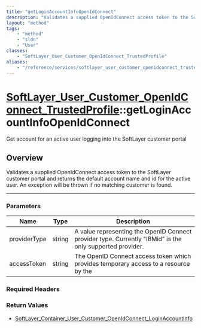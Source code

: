 ```yaml
---
title: "getLoginAccountInfoOpenIdConnect"
description: "Validates a supplied OpenIdConnect access token to the SoftLayer customer portal and returns the default account name an... "
layout: "method"
tags:
    - "method"
    - "sldn"
    - "User"
classes:
    - "SoftLayer_User_Customer_OpenIdConnect_TrustedProfile"
aliases:
    - "/reference/services/softlayer_user_customer_openidconnect_trustedprofile/getLoginAccountInfoOpenIdConnect"
---
```

# [SoftLayer_User_Customer_OpenIdConnect_TrustedProfile](/reference/services/SoftLayer_User_Customer_OpenIdConnect_TrustedProfile)::getLoginAccountInfoOpenIdConnect

Get account for an active user logging into the SoftLayer customer portal


## Overview 
Validates a supplied OpenIdConnect access token to the SoftLayer customer portal and returns the default account name and id for the active user. An exception will be thrown if no matching customer is found. 

-----

### Parameters 
|Name | Type | Description |
| --- | --- | --- |
|providerType| string| A value representing the OpenID Connect provider type. Currently "IBMid" is the only supported provider.|
|accessToken| string| The OpenID Connect access token which provides temporary access to a resource by the|


### Required Headers


### Return Values
* <a href='/reference/datatypes/SoftLayer_Container_User_Customer_OpenIdConnect_LoginAccountInfo'>SoftLayer_Container_User_Customer_OpenIdConnect_LoginAccountInfo </a>




